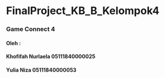 # FinalProject_KB_B_Kelompok4

### Game Connect 4



#### Oleh :
#### Khofifah Nurlaela 05111840000025
#### Yulia Niza        05111840000053
